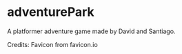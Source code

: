 # adventurePark
A platformer adventure game made by David and Santiago.

Credits:
Favicon from favicon.io